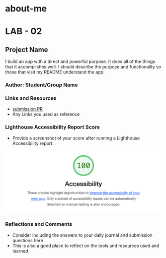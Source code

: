 # about-me


# LAB - 02

## Project Name

I build an app with a direct and powerful purpose. It does all of the things that it accomplishes well. I should describe the purpose and functionality so those that visit my README understand the app

### Author: Student/Group Name

### Links and Resources

* [submission PR](http://xyz.com)
* Any Links you used as reference

### Lighthouse Accessibility Report Score

* Provide a screenshot of your score after running a Lighthouse Accessibility report.

![accessibility image](img/access-image.png)


### Reflections and Comments

* Consider including the answers to your daily journal and submission questions here
* This is also a good place to reflect on the tools and resources used and learned
